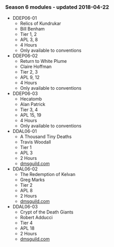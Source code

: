### Season 6 modules - updated 2018-04-22
* DDEP06-01
  * Relics of Kundrukar
  * Bill Benham
  * Tier 1, 2
  * APL 3, 8
  * 4 Hours
  * Only available to conventions
* DDEP06-02
  * Return to White Plume
  * Claire Hoffman
  * Tier 2, 3
  * APL 9, 12
  * 4 Hours
  * Only available to conventions
* DDEP06-03
  * Hecatomb
  * Alan Patrick
  * Tier 3, 4
  * APL 15, 19
  * 4 Hours
  * Only available to conventions
* DDAL06-01
  * A Thousand Tiny Deaths
  * Travis Woodall
  * Tier 1
  * APL 3
  * 2 Hours
  * [dmsguild.com](http://www.dmsguild.com/product/209228/DDAL0601-A-Thousand-Tiny-Deaths-5e?affiliate_id=757342)
* DDAL06-02
  * The Redemption of Kelvan
  * Greg Marks
  * Tier 2
  * APL 8
  * 2 Hours
  * [dmsguild.com](http://www.dmsguild.com/product/211249/DDAL0602-The-Redemption-of-Kelvan-5e?affiliate_id=757342)
* DDAL06-03
  * Crypt of the Death Giants
  * Robert Adducci
  * Tier 4
  * APL 18
  * 2 Hours
  * [dmsguild.com](http://www.dmsguild.com/product/213029/DDAL0603-Crypt-of-the-Death-Giants-5e?affiliate_id=757342)
